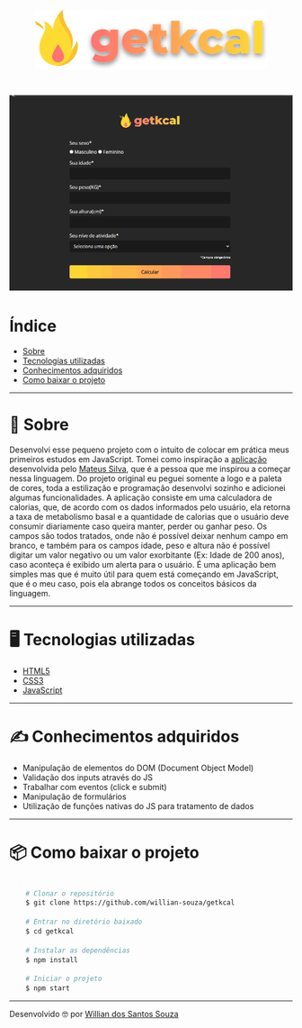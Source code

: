 <h1 align="center">
    <img src="images/logo.svg">
<h1>

<h1>
    <img src="images/getkcal.gif">
<h1>

# Índice
- [Sobre](#-sobre)
- [Tecnologias utilizadas](#-tecnologias-utilizadas)
- [Conhecimentos adquiridos](#-conhecimentos-adquiridos)
- [Como baixar o projeto](#-como-baixar-o-projeto)

---

# 📄 Sobre
Desenvolvi esse pequeno projeto com o intuito de colocar em prática meus primeiros estudos em JavaScript.
Tomei como inspiração a [aplicação](https://www.youtube.com/watch?v=yiDq9wUiUjc) desenvolvida pelo [Mateus Silva](https://www.linkedin.com/in/mateusilva/), que é a pessoa que me inspirou a começar nessa linguagem.
Do projeto original eu peguei somente a logo e a paleta de cores, toda a estilização e programação desenvolvi sozinho e adicionei algumas funcionalidades.
A aplicação consiste em uma calculadora de calorias, que, de acordo com os dados informados pelo usuário, ela retorna a taxa de metabolismo basal e a quantidade de calorias que o usuário deve consumir diariamente caso queira manter, perder ou ganhar peso.
Os campos são todos tratados, onde não é possível deixar nenhum campo em branco, e também para os campos idade, peso e altura não é possível digitar um valor negativo ou um valor exorbitante (Ex: Idade de 200 anos), caso aconteça é exibido um alerta para o usuário.
É uma aplicação bem simples mas que é muito útil para quem está começando em JavaScript, que é o meu caso, pois ela abrange todos os conceitos básicos da linguagem.

---

# 🖥 Tecnologias utilizadas
- [HTML5](https://developer.mozilla.org/pt-BR/docs/Web/HTML/HTML5)
- [CSS3](https://developer.mozilla.org/pt-BR/docs/Archive/CSS3)
- [JavaScript](https://developer.mozilla.org/pt-BR/docs/Aprender/JavaScript)

---

# ✍ Conhecimentos adquiridos
- Manipulação de elementos do DOM (Document Object Model) 
- Validação dos inputs através do JS
- Trabalhar com eventos (click e submit)
- Manipulação de formulários
- Utilização de funções nativas do JS para tratamento de dados

---

# 📦 Como baixar o projeto
```bash

    # Clonar o repositório
    $ git clone https://github.com/willian-souza/getkcal

    # Entrar no diretório baixado
    $ cd getkcal

    # Instalar as dependências        
    $ npm install 

    # Iniciar o projeto
    $ npm start 

```
---

Desenvolvido 🤓 por [Willian dos Santos Souza](https://www.linkedin.com/in/willian-dos-santos-souza-83348261/)
